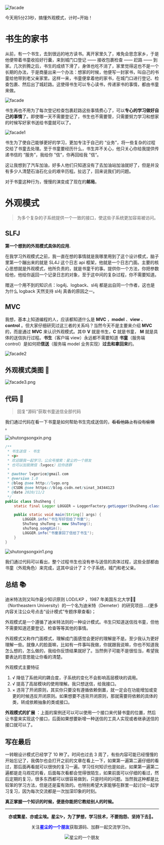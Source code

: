 ![facade](https://i.loli.net/2020/11/02/EhWVb7JoP3mCi9j.png)

今天用5分23秒，搞懂外观模式，计时~开始！

# 书生的家书


从前，有一个书生，去到很远的地方读书。离开家里久了，难免会思念家乡，于是他便带着书童收拾好行囊，来到城门口登记 —— 接收包裹检查 —— 赶路 ——  到家。几次折腾之后，书生的成绩下滑了，身体也吃不消了，家里觉得这也不是一个长期的办法，于是商量出来一个办法：想家的时候，他便写一封家书，叫自己的书童给他带到老父亲家里。这样一来，书童便拿着他的家书，在城门口进行登记、检查包裹、然后出了城赶路。这使得书生可以专心读书，传递家书的事情，都由书童来做。



![facade](https://i.loli.net/2020/11/01/wIdcHjVJ6P5fK8S.png)



书生再也不用为了每次登记检查包裹赶路这些事情费心了，可以**专心的学习做好自己的事情**了。即使哪一天不需要登记了，书生也不需要管，只需要努力学习和想家的时候写好家书送给书童就可以了。



![facade1](https://i.loli.net/2020/11/01/GvzmfKdp8UrjDeP.png)



书生为了使自己能够更好的学习，更加专注于自己的 “业务”，将一些复杂的过程交给了书童去处理。至于书童要经历什么，书生并不关心，他只关心你给我提供传递书信的 “服务”，我给你 ”信“，你再回给我 ”信“。

这让我想到了汽车加油，好多人他们只知道没有了去加油站加油就好了，但是并没有多少人清楚石油石化业的艰辛历程。扯远了，回来说我们的问题。

对于书童这种行为，慢慢的演变成了现在的**邮局**。



# 外观模式

> 为多个复杂的子系统提供一个一致的接口，使这些子系统更加容易被访问。



## SLFJ

**第一个想到的外观模式具体的应用.**

在我学习外观模式之前，我一直在想的事情就是我哪里用到了这个设计模式，脑子里第一个蹦出来的就是 SL4J 这个日志 api 框架，他就是一个日志门面。主要的核心思想就是外观模式，他所负责的，就是书童干的事。提供你一个方法，你把参数给他，他给你返回一个记录日志的对象，至于这中间的复杂过程，你不需要知道。

赠送一个用不到的知识点：log4j、logback、sl4j 都是出自同一个作者，这也是为什么 logback 天然支持 sl4j 真香的原因之一。



## MVC

我想，基本上知道编程的人，应该都知道什么是 **MVC** ，**model** 、**view** 、**control** 。但大家仔细研究过这三者的关系吗？当然今天不是主要来介绍 **MVC** 的，而是通过 **MVC** 来认识外观模式。其中 **V** 就是书生，**C** 就是书童， **M** 就是具体的送信执行过程。**书生**（客户端 view）永远都不需要知道 **书童**（服务端 control）是如何把**信送**（服务端 model 业务实现）**过去和拿回来**的。



![facade2](https://i.loli.net/2020/11/01/bUaKr8cfMwG5LX4.png)



## 外观模式类图 📌

![facade3.png](https://i.loli.net/2020/11/02/O4ebA9Ma3noDVR6.png)



## 代码 📃

> 回复“源码”获取书童送信全部代码

我们通过代码在看一下书童是如何帮助书生完成送信的，~~看看他路上有没有偷懒~~ 。

![shutongsongxin.png](https://i.loli.net/2020/11/02/F8Iv1RbrgnxSlKw.png)

```java
/**
 * 书生送信 - 书生
 * <p>
 * 欢迎跟我一起学习，公众号搜索：星尘的一个朋友
 * 也可以加我微信（lvgocc）拉你进群
 *
 * @author lvgorice@gmail.com
 * @version 1.0
 * @blog @see http://lvgo.org
 * @CSDN @see https://blog.csdn.net/sinat_34344123
 * @date 2020/11/2
 */
public class ShuSheng {
    static final Logger LOGGER = LoggerFactory.getLogger(ShuSheng.class);

    public static void main(String[] args) {
        LOGGER.info("书生写好信给了书童");
        ShuTong shuTong = new ShuTong();
        shuTong.songXin();
        LOGGER.info("书童拿回了信给了书生");
    }
}
```

![shutongsongxin1.png](https://i.loli.net/2020/11/02/Lmv8Uq7wo4pNWQx.png)

我们通过代码可以看出，整个过程书生也没有参与送信的具体过程，这些全部都由书童（外观角色）来完成，这其中设计了 2 个子系统，城门和老父亲。


## 总结 📚

迪米特法则又叫作最少知识原则 LOD/LKP ，1987 年美国东北大学👨‍🎓（Northeastern University）的一个名为迪米特（Demeter）的研究项目....(更多内容关注公众号点击“设计模式”专题序章查看)；

外观模式是一个遵循了迪米特法则的一种设计模式。书生只知道送信找书童，但他不需要知道还要登记、检查等等其他的事情。

外观模式又称作门面模式，理解成门面感觉会更好的理解是不是。至少我认为更好理解一些。就像人的脸面嘛，比如有一件事叫我做，你就跟我说嘛，你也不知道我怎么想的，怎么做的，我给你反馈结果就好了。当然例子可能不是很恰当，希望我要表达的意思能让你看的清楚。

外观模式主要特征
1. √ 降低了系统间的耦合度，子系统的变化不会影响高层模块的调用。
2. √ 提高了高层模块的使用理解。我只想送信，给我接口。
3. × 违背了开闭原则，其实你只要没有遵循依赖倒置，就一定会在功能增加或变更的时候违反开闭原则。如果想要不违背开闭原则，那就需要将依赖的具体的类，转成依赖抽象的类或接口。

**外观模式的扩展** ：上面的案例还可以可以使用一个接口来代替书童的位置，然后让书童来实现这个接口，后面如果想要新增一种送信的工具人实现或者继承送信的接口就可以了。


## 写在最后

一转眼设计模式已经学了 10 种了。时间也过去 3 周了，有些内容可能已经慢慢的开始忘记了，我偶尔也会打开之前的文章在看上一下，如果第一遍第二遍仔细的看过，那后面再看就可以很快的复习一遍。学习任何知识也是如此，如果第一遍第二遍都是走马观花的看，后面每次看都会觉得很陌生，如果前面可以仔细的看过，然后定期的复习，很多东西都可以很容易做到，只是时间的问题。当然我这种都是比较笨的学习方法，但是还是蛮有效的。也特别希望大家能够在群里一起讨论一起学习复习，因为每次交流都是一次加深印象的时刻。

**真正掌握一个知识的时候，便是你能把它教给别人的时候。**

----
<div align="center">
    <b>亦或繁星、亦或尘埃。星尘✨，为了梦想，学习技术，不要抱怨、坚持下去💪。</b>
    <p>关注<b style='color:blue'>星尘的一个朋友</b>获取源码、加群一起交流学习🤓。</p>
    <img alt='星尘的一个朋友' src='https://i.loli.net/2020/10/22/7swJfMCPrThebVI.png'/>
</div>

